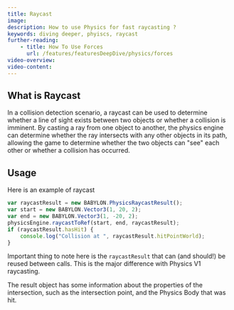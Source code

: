 ```yaml
---
title: Raycast
image: 
description: How to use Physics for fast raycasting ?
keywords: diving deeper, phyiscs, raycast
further-reading:
    - title: How To Use Forces
      url: /features/featuresDeepDive/physics/forces
video-overview:
video-content:
---
```


## What is Raycast

In a collision detection scenario, a raycast can be used to determine whether a line of sight exists between two objects or whether a collision is imminent. By casting a ray from one object to another, the physics engine can determine whether the ray intersects with any other objects in its path, allowing the game to determine whether the two objects can "see" each other or whether a collision has occurred.

## Usage

Here is an example of raycast

```javascript
var raycastResult = new BABYLON.PhysicsRaycastResult();
var start = new BABYLON.Vector3(1, 20, 2);
var end = new BABYLON.Vector3(1, -20, 2);
physicsEngine.raycastToRef(start, end, raycastResult);
if (raycastResult.hasHit) {
    console.log("Collision at ", raycastResult.hitPointWorld);
}
```

Important thing to note here is the `raycastResult` that can (and should!) be reused between calls. This is the major difference with Physics V1 raycasting.

The result object has some information about the properties of the intersection, such as the intersection point, and the Physics Body that was hit.

<Playground id="#I6AR8X" title="RayPicking Vs Raycast" description="Compare Raypicking with raycast feature of the Physics Engine"/>
